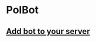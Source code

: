 # PolBot
## [Add bot to your server](https://discord.com/oauth2/authorize?client_id=749709794838970409&scope=bot&permissions=0)